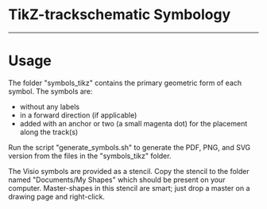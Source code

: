 # TikZ-trackschematic Symbology

------------

# Usage

The folder "symbols_tikz" contains the primary geometric form of each symbol.
The symbols are:
  - without any labels
  - in a forward direction (if applicable)
  - added with an anchor or two (a small magenta dot) for the placement along the track(s)

Run the script "generate_symbols.sh" to generate the PDF, PNG, and SVG version from the files in the "symbols_tikz" folder.


The Visio symbols are provided as a stencil. Copy the stencil to the folder named "Documents/My Shapes" which should be present on your computer. Master-shapes in this stencil are smart; just drop a master on a drawing page and right-click.
